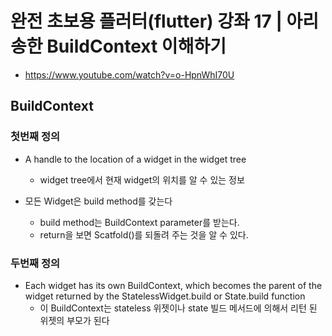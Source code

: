 # 완전 초보용 플러터(flutter) 강좌 17 | 아리송한 BuildContext 이해하기
- https://www.youtube.com/watch?v=o-HpnWhI70U


## BuildContext

### 첫번째 정의
- A handle to the location of a widget in the widget tree
  - widget tree에서 현재 widget의 위치를 알 수 있는 정보

- 모든 Widget은 build method를 갖는다
  - build method는 BuildContext parameter를 받는다.
  - return을 보면 Scatfold()를 되돌려 주는 것을 알 수 있다.


### 두번째 정의
- Each widget has its own BuildContext, which becomes the parent of the widget returned by the StatelessWidget.build or State.build function
  - 이 BuildContext는 stateless 위젯이나 state 빌드 메서드에 의해서 리턴 된 위젯의 부모가 된다
